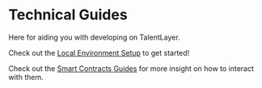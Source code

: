 # Technical Guides

Here for aiding you with developing on TalentLayer.

Check out the [Local Environment Setup](local-environment-setup/) to get started!

Check out the [Smart Contracts Guides](smart-contracts/) for more insight on how to interact with them.
